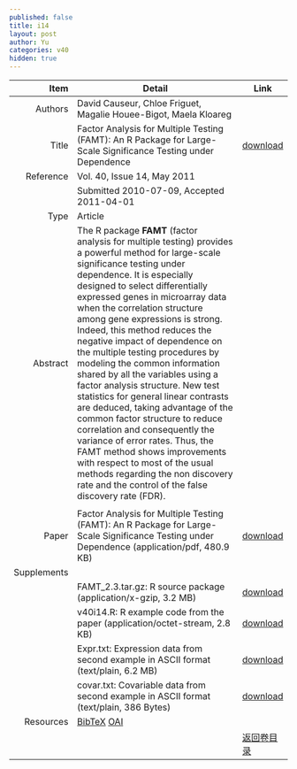 ```yaml
---
published: false
title: i14
layout: post
author: Yu
categories: v40
hidden: true
---
```


| Item | Detail | Link |
|---:|---|---|
| Authors | David Causeur, Chloe Friguet, Magalie Houee-Bigot, Maela Kloareg| |
| Title |Factor Analysis for Multiple Testing (FAMT): An R Package for Large-Scale Significance Testing under Dependence | [download](http://www.jstatsoft.org/v40/i14/paper) |
| Reference |Vol. 40, Issue 14, May 2011 | |
| | Submitted 2010-07-09, Accepted 2011-04-01| | 
| Type | Article| |
| Abstract | The R package <b>FAMT</b> (factor analysis for multiple testing) provides a powerful method for large-scale significance testing under dependence. It is especially designed to select differentially expressed genes in microarray data when the correlation structure among gene expressions is strong. Indeed, this method reduces the negative impact of dependence on the multiple testing procedures by modeling the common information shared by all the variables using a factor analysis structure. New test statistics for general linear contrasts are deduced, taking advantage of the common factor structure to reduce correlation and consequently the variance of error rates. Thus, the FAMT method shows improvements with respect to most of the usual methods regarding the non discovery rate and the control of the false discovery rate (FDR).
| |
| Paper | Factor Analysis for Multiple Testing (FAMT): An R Package for Large-Scale Significance Testing under Dependence  (application/pdf, 480.9 KB)| [download](http://www.jstatsoft.org/v40/i14/paper) |
| Supplements | | |
| |FAMT_2.3.tar.gz: R source package  (application/x-gzip, 3.2 MB)|  [download](http://www.jstatsoft.org/v40/i14/supp/1) |
| |v40i14.R:        R example code from the paper  (application/octet-stream, 2.8 KB)|  [download](http://www.jstatsoft.org/v40/i14/supp/2) |
| |Expr.txt:        Expression data from second example in ASCII format  (text/plain, 6.2 MB)|  [download](http://www.jstatsoft.org/v40/i14/supp/3) |
| |covar.txt:       Covariable data from second example in ASCII format  (text/plain, 386 Bytes)|  [download](http://www.jstatsoft.org/v40/i14/supp/4) |
| Resources | [BibTeX](http://www.jstatsoft.org/v40/i14/bibtex) [OAI](http://www.jstatsoft.org/oai?verb=GetRecord&identifier=oai.jstatsoft/v40/i14&prefix=oai_dc)| |
| |  | [返回卷目录]({{site.baseurl}}/volume/v40.html) |